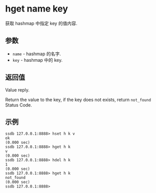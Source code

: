 # hget name key

获取 hashmap 中指定 key 的值内容.

## 参数

* `name` - hashmap 的名字.
* `key` - hashmap 中的 key. 

## 返回值

Value reply.

Return the value to the key, if the key does not exists, return `not_found` Status Code.

## 示例

	ssdb 127.0.0.1:8888> hset h k v
	ok
	(0.000 sec)
	ssdb 127.0.0.1:8888> hget h k
	v
	(0.000 sec)
	ssdb 127.0.0.1:8888> hdel h k
	1
	(0.000 sec)
	ssdb 127.0.0.1:8888> hget h k
	not_found
	(0.000 sec)
	ssdb 127.0.0.1:8888> 
